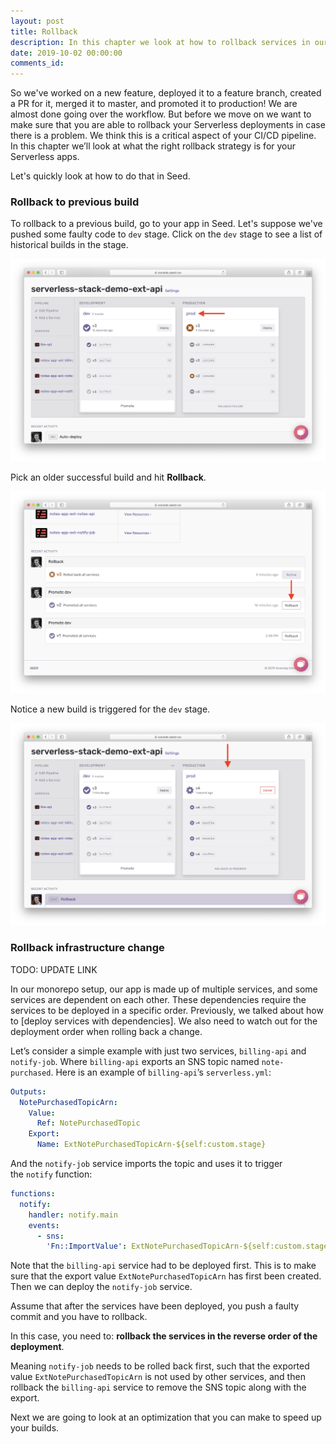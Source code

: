 ```yaml
---
layout: post
title: Rollback
description: In this chapter we look at how to rollback services in our monorepo Serverless app. If we are rolling back services with dependencies, we need to make sure to roll them back in the opposite order they were deployed in.
date: 2019-10-02 00:00:00
comments_id: 
---
```


So we've worked on a new feature, deployed it to a feature branch, created a PR for it, merged it to master, and promoted it to production! We are almost done going over the workflow. But before we move on we want to make sure that you are able to rollback your Serverless deployments in case there is a problem. We think this is a critical aspect of your CI/CD pipeline. In this chapter we’ll look at what the right rollback strategy is for your Serverless apps.

Let's quickly look at how to do that in Seed.

### Rollback to previous build

To rollback to a previous build, go to your app in Seed. Let's suppose we've pushed some faulty code to `dev` stage. Click on the `dev` stage to see a list of historical builds in the stage.

![](/assets/best-practices/rollback-1.png)

Pick an older successful build and hit **Rollback**.

![](/assets/best-practices/rollback-2.png)

Notice a new build is triggered for the `dev` stage.

![](/assets/best-practices/rollback-3.png)

### Rollback infrastructure change

TODO: UPDATE LINK

In our monorepo setup, our app is made up of multiple services, and some services are dependent on each other. These dependencies require the services to be deployed in a specific order. Previously, we talked about how to [deploy services with dependencies]. We also need to watch out for the deployment order when rolling back a change.

Let’s consider a simple example with just two services, `billing-api` and `notify-job`. Where `billing-api` exports an SNS topic named `note-purchased`. Here is an example of `billing-api`’s `serverless.yml`:


``` yaml
Outputs:
  NotePurchasedTopicArn:
    Value:
      Ref: NotePurchasedTopic
    Export:
      Name: ExtNotePurchasedTopicArn-${self:custom.stage}
```

And the `notify-job` service imports the topic and uses it to trigger the `notify` function:

``` yaml
functions:
  notify:
    handler: notify.main
    events:
      - sns:
        'Fn::ImportValue': ExtNotePurchasedTopicArn-${self:custom.stage}
```

Note that the `billing-api` service had to be deployed first. This is to make sure that the export value `ExtNotePurchasedTopicArn` has first been created. Then we can deploy the `notify-job` service.

Assume that after the services have been deployed, you push a faulty commit and you have to rollback.

In this case, you need to: **rollback the services in the reverse order of the deployment**.

Meaning `notify-job` needs to be rolled back first, such that the exported value `ExtNotePurchasedTopicArn` is not used by other services, and then rollback the `billing-api` service to remove the SNS topic along with the export.

Next we are going to look at an optimization that you can make to speed up your builds.
